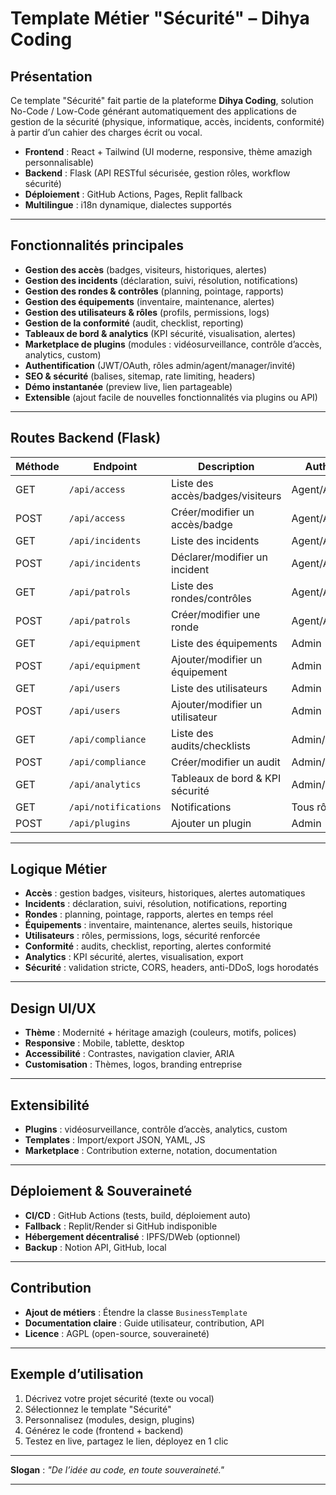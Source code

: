# Template Métier "Sécurité" – Dihya Coding

## Présentation

Ce template "Sécurité" fait partie de la plateforme **Dihya Coding**, solution No-Code / Low-Code générant automatiquement des applications de gestion de la sécurité (physique, informatique, accès, incidents, conformité) à partir d’un cahier des charges écrit ou vocal.

- **Frontend** : React + Tailwind (UI moderne, responsive, thème amazigh personnalisable)
- **Backend** : Flask (API RESTful sécurisée, gestion rôles, workflow sécurité)
- **Déploiement** : GitHub Actions, Pages, Replit fallback
- **Multilingue** : i18n dynamique, dialectes supportés

---

## Fonctionnalités principales

- **Gestion des accès** (badges, visiteurs, historiques, alertes)
- **Gestion des incidents** (déclaration, suivi, résolution, notifications)
- **Gestion des rondes & contrôles** (planning, pointage, rapports)
- **Gestion des équipements** (inventaire, maintenance, alertes)
- **Gestion des utilisateurs & rôles** (profils, permissions, logs)
- **Gestion de la conformité** (audit, checklist, reporting)
- **Tableaux de bord & analytics** (KPI sécurité, visualisation, alertes)
- **Marketplace de plugins** (modules : vidéosurveillance, contrôle d’accès, analytics, custom)
- **Authentification** (JWT/OAuth, rôles admin/agent/manager/invité)
- **SEO & sécurité** (balises, sitemap, rate limiting, headers)
- **Démo instantanée** (preview live, lien partageable)
- **Extensible** (ajout facile de nouvelles fonctionnalités via plugins ou API)

---

## Routes Backend (Flask)

| Méthode | Endpoint                | Description                                 | Authentification      |
|---------|-------------------------|---------------------------------------------|-----------------------|
| GET     | `/api/access`           | Liste des accès/badges/visiteurs            | Agent/Admin           |
| POST    | `/api/access`           | Créer/modifier un accès/badge               | Agent/Admin           |
| GET     | `/api/incidents`        | Liste des incidents                         | Agent/Admin/Manager   |
| POST    | `/api/incidents`        | Déclarer/modifier un incident               | Agent/Admin           |
| GET     | `/api/patrols`          | Liste des rondes/contrôles                  | Agent/Admin           |
| POST    | `/api/patrols`          | Créer/modifier une ronde                    | Agent/Admin           |
| GET     | `/api/equipment`        | Liste des équipements                       | Admin                 |
| POST    | `/api/equipment`        | Ajouter/modifier un équipement              | Admin                 |
| GET     | `/api/users`            | Liste des utilisateurs                      | Admin                 |
| POST    | `/api/users`            | Ajouter/modifier un utilisateur             | Admin                 |
| GET     | `/api/compliance`       | Liste des audits/checklists                 | Admin/Manager         |
| POST    | `/api/compliance`       | Créer/modifier un audit                     | Admin/Manager         |
| GET     | `/api/analytics`        | Tableaux de bord & KPI sécurité             | Admin/Manager         |
| GET     | `/api/notifications`    | Notifications                               | Tous rôles            |
| POST    | `/api/plugins`          | Ajouter un plugin                           | Admin                 |

---

## Logique Métier

- **Accès** : gestion badges, visiteurs, historiques, alertes automatiques
- **Incidents** : déclaration, suivi, résolution, notifications, reporting
- **Rondes** : planning, pointage, rapports, alertes en temps réel
- **Équipements** : inventaire, maintenance, alertes seuils, historique
- **Utilisateurs** : rôles, permissions, logs, sécurité renforcée
- **Conformité** : audits, checklist, reporting, alertes conformité
- **Analytics** : KPI sécurité, alertes, visualisation, export
- **Sécurité** : validation stricte, CORS, headers, anti-DDoS, logs horodatés

---

## Design UI/UX

- **Thème** : Modernité + héritage amazigh (couleurs, motifs, polices)
- **Responsive** : Mobile, tablette, desktop
- **Accessibilité** : Contrastes, navigation clavier, ARIA
- **Customisation** : Thèmes, logos, branding entreprise

---

## Extensibilité

- **Plugins** : vidéosurveillance, contrôle d’accès, analytics, custom
- **Templates** : Import/export JSON, YAML, JS
- **Marketplace** : Contribution externe, notation, documentation

---

## Déploiement & Souveraineté

- **CI/CD** : GitHub Actions (tests, build, déploiement auto)
- **Fallback** : Replit/Render si GitHub indisponible
- **Hébergement décentralisé** : IPFS/DWeb (optionnel)
- **Backup** : Notion API, GitHub, local

---

## Contribution

- **Ajout de métiers** : Étendre la classe `BusinessTemplate`
- **Documentation claire** : Guide utilisateur, contribution, API
- **Licence** : AGPL (open-source, souveraineté)

---

## Exemple d’utilisation

1. Décrivez votre projet sécurité (texte ou vocal)
2. Sélectionnez le template "Sécurité"
3. Personnalisez (modules, design, plugins)
4. Générez le code (frontend + backend)
5. Testez en live, partagez le lien, déployez en 1 clic

---

**Slogan** : _"De l’idée au code, en toute souveraineté."_

---